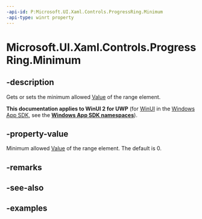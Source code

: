 ```yaml
---
-api-id: P:Microsoft.UI.Xaml.Controls.ProgressRing.Minimum
-api-type: winrt property
---
```


# Microsoft.UI.Xaml.Controls.ProgressRing.Minimum

<!--
public double Minimum { get; set; }
-->


## -description
Gets or sets the minimum allowed [Value](progressring_value.md) of the range element. 

**This documentation applies to WinUI 2 for UWP** (for [WinUI](/windows/apps/winui/winui3/) in the [Windows App SDK](/windows/apps/windows-app-sdk/), see the **[Windows App SDK namespaces](/windows/windows-app-sdk/api/winrt/)**).

## -property-value
Minimum allowed [Value](progressring_value.md) of the range element. The default is 0. 

## -remarks

## -see-also

## -examples


